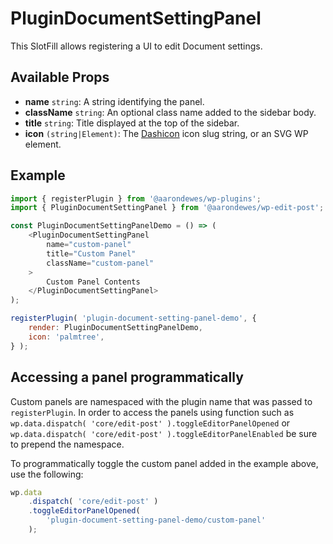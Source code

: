# PluginDocumentSettingPanel

This SlotFill allows registering a UI to edit Document settings.

## Available Props

-   **name** `string`: A string identifying the panel.
-   **className** `string`: An optional class name added to the sidebar body.
-   **title** `string`: Title displayed at the top of the sidebar.
-   **icon** `(string|Element)`: The [Dashicon](https://developer.wordpress.org/resource/dashicons/) icon slug string, or an SVG WP element.

## Example

```js
import { registerPlugin } from '@aarondewes/wp-plugins';
import { PluginDocumentSettingPanel } from '@aarondewes/wp-edit-post';

const PluginDocumentSettingPanelDemo = () => (
	<PluginDocumentSettingPanel
		name="custom-panel"
		title="Custom Panel"
		className="custom-panel"
	>
		Custom Panel Contents
	</PluginDocumentSettingPanel>
);

registerPlugin( 'plugin-document-setting-panel-demo', {
	render: PluginDocumentSettingPanelDemo,
	icon: 'palmtree',
} );
```

## Accessing a panel programmatically

Custom panels are namespaced with the plugin name that was passed to `registerPlugin`.
In order to access the panels using function such as `wp.data.dispatch( 'core/edit-post' ).toggleEditorPanelOpened` or `wp.data.dispatch( 'core/edit-post' ).toggleEditorPanelEnabled` be sure to prepend the namespace.

To programmatically toggle the custom panel added in the example above, use the following:

```js
wp.data
	.dispatch( 'core/edit-post' )
	.toggleEditorPanelOpened(
		'plugin-document-setting-panel-demo/custom-panel'
	);
```
